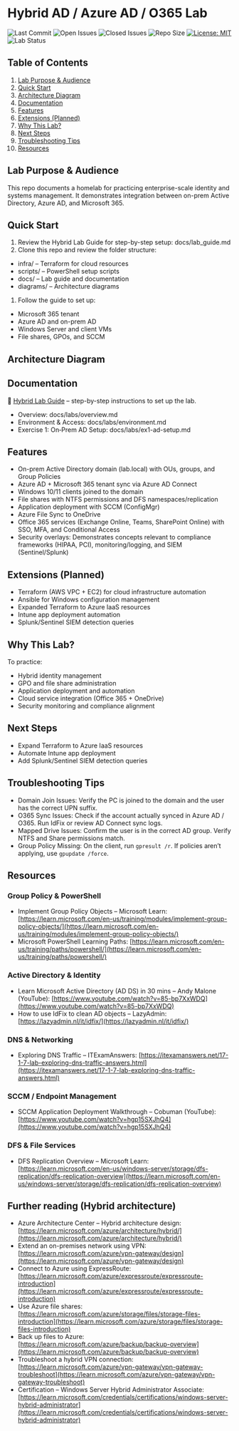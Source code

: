 
# Hybrid AD / Azure AD / O365 Lab

![Last Commit](https://img.shields.io/github/last-commit/iplaycomputer/hybrid-ad-azure-lab)
![Open Issues](https://img.shields.io/github/issues/iplaycomputer/hybrid-ad-azure-lab)
![Closed Issues](https://img.shields.io/github/issues-closed/iplaycomputer/hybrid-ad-azure-lab)
![Repo Size](https://img.shields.io/github/repo-size/iplaycomputer/hybrid-ad-azure-lab)
[![License: MIT](https://img.shields.io/badge/License-MIT-blue.svg)](./LICENSE)
![Lab Status](https://img.shields.io/badge/lab--status-in_progress-orange)

## Table of Contents

1. [Lab Purpose & Audience](#lab-purpose--audience)
2. [Quick Start](#quick-start)
3. [Architecture Diagram](#architecture-diagram)
4. [Documentation](#documentation)
5. [Features](#features)
6. [Extensions (Planned)](#extensions-planned)
7. [Why This Lab?](#why-this-lab)
8. [Next Steps](#next-steps)
9. [Troubleshooting Tips](#troubleshooting-tips)
10. [Resources](#resources)

## Lab Purpose & Audience

This repo documents a homelab for practicing enterprise-scale identity and systems management. It demonstrates integration between on-prem Active Directory, Azure AD, and Microsoft 365.

## Quick Start

1. Review the Hybrid Lab Guide for step-by-step setup: docs/lab_guide.md
2. Clone this repo and review the folder structure:

- infra/ – Terraform for cloud resources
- scripts/ – PowerShell setup scripts
- docs/ – Lab guide and documentation
- diagrams/ – Architecture diagrams

1. Follow the guide to set up:

- Microsoft 365 tenant
- Azure AD and on-prem AD
- Windows Server and client VMs
- File shares, GPOs, and SCCM

## Architecture Diagram

## Documentation

📖 [Hybrid Lab Guide](docs/lab_guide.md) – step-by-step instructions to set up the lab.

- Overview: docs/labs/overview.md
- Environment & Access: docs/labs/environment.md
- Exercise 1: On‑Prem AD Setup: docs/labs/ex1-ad-setup.md

## Features

- On-prem Active Directory domain (lab.local) with OUs, groups, and Group Policies
- Azure AD + Microsoft 365 tenant sync via Azure AD Connect
- Windows 10/11 clients joined to the domain
- File shares with NTFS permissions and DFS namespaces/replication
- Application deployment with SCCM (ConfigMgr)
- Azure File Sync to OneDrive
- Office 365 services (Exchange Online, Teams, SharePoint Online) with SSO, MFA, and Conditional Access
- Security overlays: Demonstrates concepts relevant to compliance frameworks (HIPAA, PCI), monitoring/logging, and SIEM (Sentinel/Splunk)

## Extensions (Planned)

- Terraform (AWS VPC + EC2) for cloud infrastructure automation
- Ansible for Windows configuration management
- Expanded Terraform to Azure IaaS resources
- Intune app deployment automation
- Splunk/Sentinel SIEM detection queries

## Why This Lab?

To practice:

- Hybrid identity management
- GPO and file share administration
- Application deployment and automation
- Cloud service integration (Office 365 + OneDrive)
- Security monitoring and compliance alignment

## Next Steps

- Expand Terraform to Azure IaaS resources
- Automate Intune app deployment
- Add Splunk/Sentinel SIEM detection queries

## Troubleshooting Tips

- Domain Join Issues: Verify the PC is joined to the domain and the user has the correct UPN suffix.
- O365 Sync Issues: Check if the account actually synced in Azure AD / O365. Run IdFix or review AD Connect sync logs.
- Mapped Drive Issues: Confirm the user is in the correct AD group. Verify NTFS and Share permissions match.
- Group Policy Missing: On the client, run `gpresult /r`. If policies aren’t applying, use `gpupdate /force`.

## Resources

### Group Policy & PowerShell

- Implement Group Policy Objects – Microsoft Learn: [https://learn.microsoft.com/en-us/training/modules/implement-group-policy-objects/](https://learn.microsoft.com/en-us/training/modules/implement-group-policy-objects/)
- Microsoft PowerShell Learning Paths: [https://learn.microsoft.com/en-us/training/paths/powershell/](https://learn.microsoft.com/en-us/training/paths/powershell/)
  
### Active Directory & Identity

- Learn Microsoft Active Directory (AD DS) in 30 mins – Andy Malone (YouTube): [https://www.youtube.com/watch?v=85-bp7XxWDQ](https://www.youtube.com/watch?v=85-bp7XxWDQ)
- How to use IdFix to clean AD objects – LazyAdmin: [https://lazyadmin.nl/it/idfix/](https://lazyadmin.nl/it/idfix/)

### DNS & Networking

- Exploring DNS Traffic – ITExamAnswers: [https://itexamanswers.net/17-1-7-lab-exploring-dns-traffic-answers.html](https://itexamanswers.net/17-1-7-lab-exploring-dns-traffic-answers.html)

### SCCM / Endpoint Management

- SCCM Application Deployment Walkthrough – Cobuman (YouTube): [https://www.youtube.com/watch?v=hgp15SXJhQ4](https://www.youtube.com/watch?v=hgp15SXJhQ4)

### DFS & File Services

- DFS Replication Overview – Microsoft Learn: [https://learn.microsoft.com/en-us/windows-server/storage/dfs-replication/dfs-replication-overview](https://learn.microsoft.com/en-us/windows-server/storage/dfs-replication/dfs-replication-overview)

## Further reading (Hybrid architecture)

- Azure Architecture Center – Hybrid architecture design: [https://learn.microsoft.com/azure/architecture/hybrid/](https://learn.microsoft.com/azure/architecture/hybrid/)
- Extend an on-premises network using VPN: [https://learn.microsoft.com/azure/vpn-gateway/design](https://learn.microsoft.com/azure/vpn-gateway/design)
- Connect to Azure using ExpressRoute: [https://learn.microsoft.com/azure/expressroute/expressroute-introduction](https://learn.microsoft.com/azure/expressroute/expressroute-introduction)
- Use Azure file shares: [https://learn.microsoft.com/azure/storage/files/storage-files-introduction](https://learn.microsoft.com/azure/storage/files/storage-files-introduction)
- Back up files to Azure: [https://learn.microsoft.com/azure/backup/backup-overview](https://learn.microsoft.com/azure/backup/backup-overview)
- Troubleshoot a hybrid VPN connection: [https://learn.microsoft.com/azure/vpn-gateway/vpn-gateway-troubleshoot](https://learn.microsoft.com/azure/vpn-gateway/vpn-gateway-troubleshoot)
- Certification – Windows Server Hybrid Administrator Associate: [https://learn.microsoft.com/credentials/certifications/windows-server-hybrid-administrator](https://learn.microsoft.com/credentials/certifications/windows-server-hybrid-administrator)
